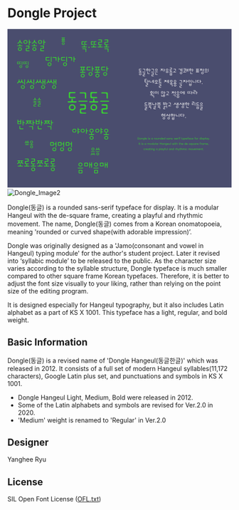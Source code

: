# Dongle Project

![Dongle_Image1](Documentation/Dongle_Image1.jpg)
![Dongle_Image2](Documentation/Dongle_Image2.jpg)


Dongle(동글) is a rounded sans-serif typeface for display. It is a modular Hangeul with the de-square frame, creating a playful and rhythmic movement. The name, Dongle(동글) comes from a Korean onomatopoeia, meaning 'rounded or curved shape(with adorable impression)’. 

Dongle was originally designed as a 'Jamo(consonant and vowel in Hangeul) typing module' for the author's student project. Later it revised into ‘syllabic module’ to be released to the public. As the character size varies according to the syllable structure, Dongle typeface is much smaller compared to other square frame Korean typefaces. Therefore, it is better to adjust the font size visually to your liking, rather than relying on the point size of the editing program.

It is designed especially for Hangeul typography, but it also includes Latin alphabet as a part of KS X 1001. This typeface has a light, regular, and bold weight.

## Basic Information
Dongle(동글) is a revised name of 'Dongle Hangeul(동글한글)' which was released in 2012.
It consists of a full set of modern Hangeul syllables(11,172 characters), Google Latin plus set, and punctuations and symbols in KS X 1001. 

- Dongle Hangeul Light, Medium, Bold were released in 2012.
- Some of the Latin alphabets and symbols are revised for Ver.2.0 in 2020.
- 'Medium' weight is renamed to 'Regular' in Ver.2.0  

## Designer
Yanghee Ryu

## License
SIL Open Font License ([OFL.txt](OFL.txt))
